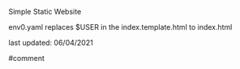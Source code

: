 Simple Static Website

env0.yaml replaces $USER in the index.template.html to index.html

last updated: 06/04/2021

#comment
